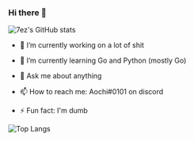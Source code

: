 ### Hi there 👋

![7ez's GitHub stats](https://github-readme-stats.vercel.app/api?username=7ez&show_icons=true&count_private=true)

- 🔭 I’m currently working on a lot of shit
 
- 🌱 I’m currently learning Go and Python (mostly Go)
 
- 💬 Ask me about anything
 
- 📫 How to reach me: Aochi#0101 on discord

- ⚡ Fun fact: I'm dumb

![Top Langs](https://github-readme-stats.vercel.app/api/top-langs?username=7ez&show_icons=true&count_private=true)
